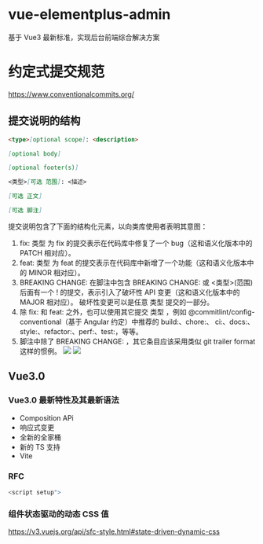 # vue-elementplus-admin

基于 Vue3 最新标准，实现后台前端综合解决方案

# 约定式提交规范

https://www.conventionalcommits.org/

## 提交说明的结构

```md
<type>[optional scope]: <description>

[optional body]

[optional footer(s)]
```

```md
<类型>[可选 范围]: <描述>

[可选 正文]

[可选 脚注]
```

提交说明包含了下面的结构化元素，以向类库使用者表明其意图：

1. fix: 类型 为 fix 的提交表示在代码库中修复了一个 bug（这和语义化版本中的 PATCH 相对应）。
2. feat: 类型 为 feat 的提交表示在代码库中新增了一个功能（这和语义化版本中的 MINOR 相对应）。
3. BREAKING CHANGE: 在脚注中包含 BREAKING CHANGE: 或 <类型>(范围) 后面有一个 ! 的提交，表示引入了破坏性 API 变更（这和语义化版本中的 MAJOR 相对应）。 破坏性变更可以是任意 类型 提交的一部分。
4. 除 fix: 和 feat: 之外，也可以使用其它提交 类型 ，例如 @commitlint/config-conventional（基于 Angular 约定）中推荐的 build:、chore:、 ci:、docs:、style:、refactor:、perf:、test:，等等。
5. 脚注中除了 BREAKING CHANGE: <description> ，其它条目应该采用类似 git trailer format 这样的惯例。
   ![](https://output66.oss-cn-beijing.aliyuncs.com/img/20211118090215.png)
   ![](https://output66.oss-cn-beijing.aliyuncs.com/img/20211118090245.png)

## Vue3.0

### Vue3.0 最新特性及其最新语法

- Composition APi
- 响应式变更
- 全新的全家桶
- 新的 TS 支持
- Vite

### RFC

```js
<script setup">
```

### 组件状态驱动的动态 CSS 值

https://v3.vuejs.org/api/sfc-style.html#state-driven-dynamic-css
